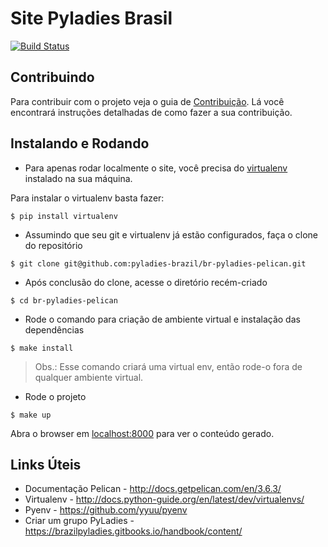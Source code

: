 Site Pyladies Brasil
====================
[![Build Status](https://app.codeship.com/projects/bca2dab0-d874-0134-15a2-326e4d300ce2/status?branch=master)](https://app.codeship.com/projects/bca2dab0-d874-0134-15a2-326e4d300ce2/status?branch=master)

Contribuindo
------------

Para contribuir com o projeto veja o guia de [Contribuição](https://github.com/pyladies-brazil/br-pyladies-pelican/blob/master/CONTRIBUTING.md). Lá você encontrará instruções detalhadas de como fazer a sua contribuição.

Instalando e Rodando
--------------------

- Para apenas rodar localmente o site, você precisa do [virtualenv](https://virtualenv.pypa.io/en/stable/) instalado na sua máquina.

Para instalar o virtualenv basta fazer:

```console
$ pip install virtualenv
```
- Assumindo que seu git e virtualenv já estão configurados, faça o clone do repositório

``` console
$ git clone git@github.com:pyladies-brazil/br-pyladies-pelican.git
```
- Após conclusão do clone, acesse o diretório recém-criado

``` console
$ cd br-pyladies-pelican
```
- Rode o comando para criação de ambiente virtual e instalação das dependências

``` console
$ make install
```
> Obs.: Esse comando criará uma virtual env, então rode-o fora de qualquer ambiente virtual.

- Rode o projeto

``` console
$ make up
```

Abra o browser em [localhost:8000](http://localhost:8000) para ver o conteúdo gerado.

Links Úteis
-----------

* Documentação Pelican - http://docs.getpelican.com/en/3.6.3/
* Virtualenv - http://docs.python-guide.org/en/latest/dev/virtualenvs/
* Pyenv - https://github.com/yyuu/pyenv
* Criar um grupo PyLadies - https://brazilpyladies.gitbooks.io/handbook/content/
